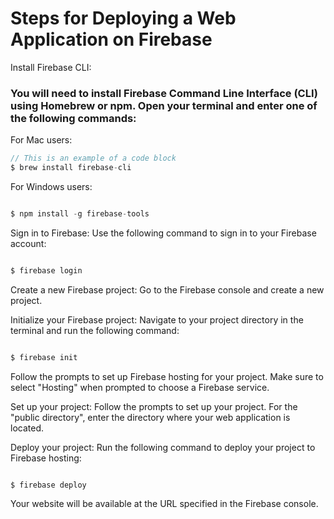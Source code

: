 # Steps for Deploying a Web Application on Firebase

Install Firebase CLI:

### You will need to install Firebase Command Line Interface (CLI) using Homebrew or npm. Open your terminal and enter one of the following commands:

For Mac users:

```javascript
// This is an example of a code block
$ brew install firebase-cli
```

For Windows users:

```javascript

$ npm install -g firebase-tools
```

Sign in to Firebase: Use the following command to sign in to your Firebase account:

```javascript

$ firebase login
```

Create a new Firebase project: Go to the Firebase console and create a new project.

Initialize your Firebase project: Navigate to your project directory in the terminal and run the following command:

```javascript

$ firebase init
```

Follow the prompts to set up Firebase hosting for your project. Make sure to select "Hosting" when prompted to choose a Firebase service.

Set up your project: Follow the prompts to set up your project. For the "public directory", enter the directory where your web application is located.

Deploy your project: Run the following command to deploy your project to Firebase hosting:

```javascript

$ firebase deploy
```

Your website will be available at the URL specified in the Firebase console.
